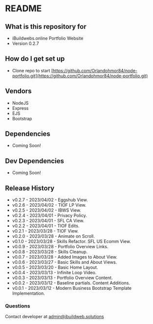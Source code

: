 # README #

## What is this repository for ##

* iBuildwebs.online Portfolio Website
* Version 0.2.7

## How do I get set up ##

* Clone repo to start [https://github.com/Orlandohmor84/node-portfolio.git](https://github.com/Orlandohmor84/node-portfolio.git)

## Vendors ##

* NodeJS
* Express
* EJS
* Bootstrap

## Dependencies ##

* Coming Soon!

## Dev Dependencies ##

* Coming Soon!

## Release History ##

* v0.2.7 - 2023/04/02 - Eggshub View.
* v0.2.6 - 2023/04/02 - TIOF LP View.
* v0.2.5 - 2023/04/02 - IBWS View.
* v0.2.4 - 2023/04/01 - Privacy Policy.
* v0.2.3 - 2023/04/01 - SFL CA View.
* v0.2.2 - 2023/04/01 - TIOF Edits.
* v0.2.1 - 2023/03/28 - TIOF View.
* v0.2.0 - 2023/03/28 - Animate on Scroll.
* v0.1.0 - 2023/03/28 - Skills Refactor. SFL US Ecomm View.
* v0.0.9 - 2023/03/28 - Portfolio Overview Links.
* v0.0.8 - 2023/03/28 - Skills Cleanup.
* v0.0.7 - 2023/03/28 - Added Images to About View.
* v0.0.6 - 2023/03/27 - Basic Skills and About Views.
* v0.0.5 - 2023/03/20 - Basic Home Layout.
* v0.0.4 - 2023/03/13 - Infinite Loop Video.
* v0.0.3 - 2023/03/13 - Portfolio Overview Content.
* v0.0.2 - 2023/03/12 - Baseline partials. Content Additions.
* v0.0.1 - 2023/03/12 - Modern Business Bootstrap Template Implementation.

### Questions ###

Contact developer at admin@ibuildweb.solutions